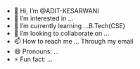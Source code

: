 - 👋 Hi, I’m @ADIT-KESARWANI
- 👀 I’m interested in ...
- 🌱 I’m currently learning ...B.Tech(CSE)
- 💞️ I’m looking to collaborate on ...
- 📫 How to reach me ... Through my email
- 😄 Pronouns: ...
- ⚡ Fun fact: ...

<!---
ADIT-KESARWANI/ADIT-KESARWANI is a ✨ special ✨ repository because its `README.md` (this file) appears on your GitHub profile.
You can click the Preview link to take a look at your changes.
--->
